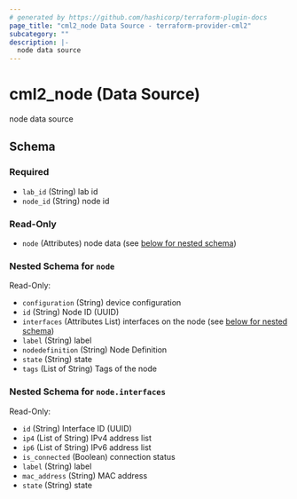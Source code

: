 ```yaml
---
# generated by https://github.com/hashicorp/terraform-plugin-docs
page_title: "cml2_node Data Source - terraform-provider-cml2"
subcategory: ""
description: |-
  node data source
---
```


# cml2_node (Data Source)

node data source



<!-- schema generated by tfplugindocs -->
## Schema

### Required

- `lab_id` (String) lab id
- `node_id` (String) node id

### Read-Only

- `node` (Attributes) node data (see [below for nested schema](#nestedatt--node))

<a id="nestedatt--node"></a>
### Nested Schema for `node`

Read-Only:

- `configuration` (String) device configuration
- `id` (String) Node ID (UUID)
- `interfaces` (Attributes List) interfaces on the node (see [below for nested schema](#nestedatt--node--interfaces))
- `label` (String) label
- `nodedefinition` (String) Node Definition
- `state` (String) state
- `tags` (List of String) Tags of the node

<a id="nestedatt--node--interfaces"></a>
### Nested Schema for `node.interfaces`

Read-Only:

- `id` (String) Interface ID (UUID)
- `ip4` (List of String) IPv4 address list
- `ip6` (List of String) IPv6 address list
- `is_connected` (Boolean) connection status
- `label` (String) label
- `mac_address` (String) MAC address
- `state` (String) state


